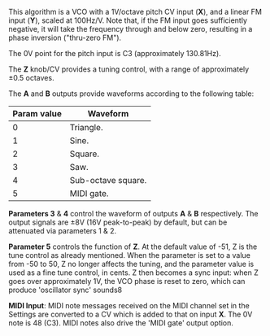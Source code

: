 
This algorithm is a VCO with a 1V/octave pitch CV input (**X**), and a linear FM input (**Y**), scaled at 100Hz/V. Note that, if
the FM input goes sufficiently negative, it will take the frequency through and below zero, resulting in a phase
inversion ("thru-zero FM").

The 0V point for the pitch input is C3 (approximately 130.81Hz).

The **Z** knob/CV provides a tuning control, with a range of approximately ±0.5 octaves.

The **A** and **B** outputs provide waveforms according to the following table:

<table>
<thead>
<tr class="header">
<th><strong>Param value</strong></th>
<th><strong>Waveform</strong></th>
</tr>
</thead>
<tbody>
<tr class="odd">
<td>
0
</td>
<td>
Triangle.
</td>
</tr>
<tr class="even">
<td>
1
</td>
<td>
Sine.
</td>
</tr>
<tr class="odd">
<td>
2
</td>
<td>
Square.
</td>
</tr>
<tr class="even">
<td>
3
</td>
<td>
Saw.
</td>
</tr>
<tr class="odd">
<td>
4
</td>
<td>Sub-octave square.</td>
</tr>
<tr class="even">
<td>
5
</td>
<td>
MIDI gate.
</td>
</tr>
</tbody>
</table>

**Parameters 3** & **4** control the waveform of outputs **A** & **B** respectively. The output signals are ±8V (16V peak-to-peak) by
default, but can be attenuated via parameters 1 & 2.

**Parameter 5** controls the function of **Z**. At the default value of -51, Z is the tune control as already
mentioned. When the parameter is set to a value from -50 to 50, Z no longer affects the tuning, and
the parameter value is used as a fine tune control, in cents. Z then becomes a sync input: when Z
goes over approximately 1V, the VCO phase is reset to zero, which can produce 'oscillator sync'
sounds8

**MIDI Input**: MIDI note messages received on the MIDI channel set in the Settings are converted to a CV which is added
to that on input **X**. The 0V note is 48 (C3). MIDI notes also drive the 'MIDI gate' output option.
